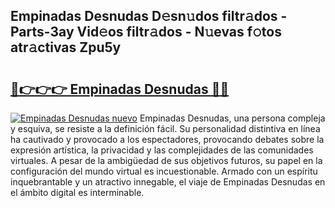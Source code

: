 ## Empinadas Desnudas D𝚎sn𝚞dos filtr𝚊dos - Parts-3ay Vid𝚎os filtr𝚊dos - N𝚞evas f𝚘tos atr𝚊ctivas Zpu5y

# <h2><a href="http://mb5i51.tromn.icu/?c=Empinadas+Desnudas">🔗👉👉👉 Empinadas Desnudas 🔗🔗</a></h2>

[![Empinadas Desnudas nuevo](https://i.imgur.com/pEAQMta.gif)](http://mb5i51.tromn.icu/?c=Empinadas+Desnudas)
Empinadas Desnudas, una persona compleja y esquiva, se resiste a la definición fácil. Su personalidad distintiva en línea ha cautivado y provocado a los espectadores, provocando debates sobre la expresión artística, la privacidad y las complejidades de las comunidades virtuales. A pesar de la ambigüedad de sus objetivos futuros, su papel en la configuración del mundo virtual es incuestionable. Armado con un espíritu inquebrantable y un atractivo innegable, el viaje de Empinadas Desnudas en el ámbito digital es interminable.

